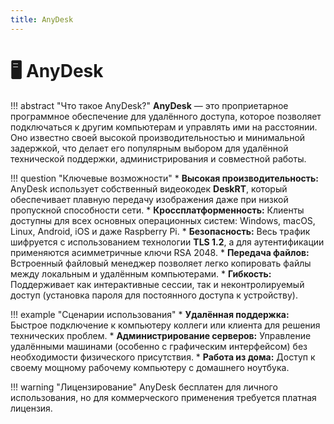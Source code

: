 ```yaml
---
title: AnyDesk
---
```


# 🖥️ AnyDesk

!!! abstract "Что такое AnyDesk?"
    **AnyDesk** — это проприетарное программное обеспечение для удалённого доступа, которое позволяет подключаться к другим компьютерам и управлять ими на расстоянии. Оно известно своей высокой производительностью и минимальной задержкой, что делает его популярным выбором для удалённой технической поддержки, администрирования и совместной работы.

!!! question "Ключевые возможности"
    *   **Высокая производительность:** AnyDesk использует собственный видеокодек **DeskRT**, который обеспечивает плавную передачу изображения даже при низкой пропускной способности сети.
    *   **Кроссплатформенность:** Клиенты доступны для всех основных операционных систем: Windows, macOS, Linux, Android, iOS и даже Raspberry Pi.
    *   **Безопасность:** Весь трафик шифруется с использованием технологии **TLS 1.2**, а для аутентификации применяются асимметричные ключи RSA 2048.
    *   **Передача файлов:** Встроенный файловый менеджер позволяет легко копировать файлы между локальным и удалённым компьютерами.
    *   **Гибкость:** Поддерживает как интерактивные сессии, так и неконтролируемый доступ (установка пароля для постоянного доступа к устройству).

!!! example "Сценарии использования"
    *   **Удалённая поддержка:** Быстрое подключение к компьютеру коллеги или клиента для решения технических проблем.
    *   **Администрирование серверов:** Управление удалёнными машинами (особенно с графическим интерфейсом) без необходимости физического присутствия.
    *   **Работа из дома:** Доступ к своему мощному рабочему компьютеру с домашнего ноутбука.

!!! warning "Лицензирование"
    AnyDesk бесплатен для личного использования, но для коммерческого применения требуется платная лицензия.
